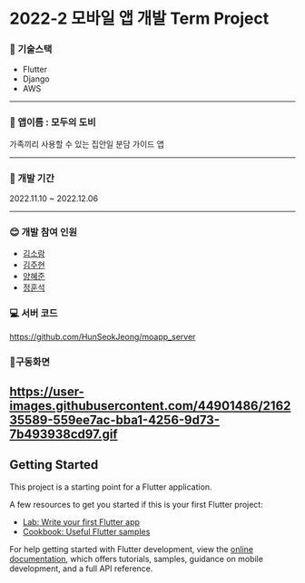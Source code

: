 # 2022-2 모바일 앱 개발 Term Project


### :fork_and_knife: 기술스택
* Flutter
* Django
* AWS

---
### :seedling: 앱이름 : 모두의 도비
가족끼리 사용할 수 있는 집안일 분담 가이드 앱

---
### :calendar: 개발 기간
2022.11.10 ~ 2022.12.06</br>


---
### :blush: 개발 참여 인원
* [김소람](https://github.com/piriram)
* [김주현](https://github.com/JooHyeonKim)
* [양혜준](https://github.com/YangHyeJun)
* [정훈석](https://github.com/HunSeokJeong)

### :computer: 서버 코드
https://github.com/HunSeokJeong/moapp_server

### :running:구동화면
https://user-images.githubusercontent.com/44901486/216235589-559ee7ac-bba1-4256-9d73-7b493938cd97.gif
---
## Getting Started

This project is a starting point for a Flutter application.

A few resources to get you started if this is your first Flutter project:

- [Lab: Write your first Flutter app](https://docs.flutter.dev/get-started/codelab)
- [Cookbook: Useful Flutter samples](https://docs.flutter.dev/cookbook)

For help getting started with Flutter development, view the
[online documentation](https://docs.flutter.dev/), which offers tutorials,
samples, guidance on mobile development, and a full API reference.
